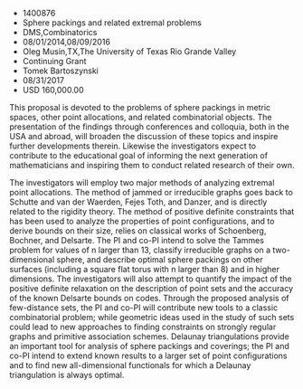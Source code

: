 
* 1400876
* Sphere packings and related extremal problems
* DMS,Combinatorics
* 08/01/2014,08/09/2016
* Oleg Musin,TX,The University of Texas Rio Grande Valley
* Continuing Grant
* Tomek Bartoszynski
* 08/31/2017
* USD 160,000.00

This proposal is devoted to the problems of sphere packings in metric spaces,
other point allocations, and related combinatorial objects. The presentation of
the findings through conferences and colloquia, both in the USA and abroad, will
broaden the discussion of these topics and inspire further developments therein.
Likewise the investigators expect to contribute to the educational goal of
informing the next generation of mathematicians and inspiring them to conduct
related research of their own.

The investigators will employ two major methods of analyzing extremal point
allocations. The method of jammed or irreducible graphs goes back to Schutte and
van der Waerden, Fejes Toth, and Danzer, and is directly related to the rigidity
theory. The method of positive definite constraints that has been used to
analyze the properties of point configurations, and to derive bounds on their
size, relies on classical works of Schoenberg, Bochner, and Delsarte. The PI and
co-PI intend to solve the Tammes problem for values of n larger than 13,
classify irreducible graphs on a two-dimensional sphere, and describe optimal
sphere packings on other surfaces (including a square flat torus with n larger
than 8) and in higher dimensions. The investigators will also attempt to
quantify the impact of the positive definite relaxation on the description of
point sets and the accuracy of the known Delsarte bounds on codes. Through the
proposed analysis of few-distance sets, the PI and co-PI will contribute new
tools to a classic combinatorial problem; while geometric ideas used in the
study of such sets could lead to new approaches to finding constraints on
strongly regular graphs and primitive association schemes. Delaunay
triangulations provide an important tool for analysis of sphere packings and
coverings; the PI and co-PI intend to extend known results to a larger set of
point configurations and to find new all-dimensional functionals for which a
Delaunay triangulation is always optimal.
